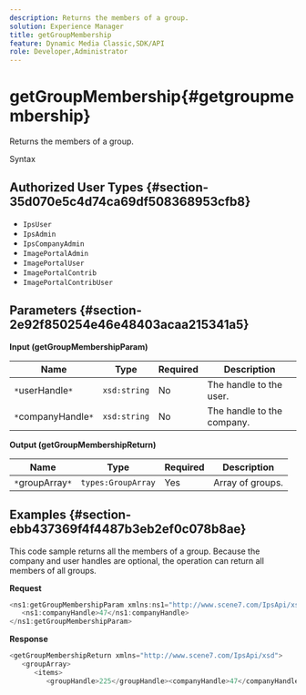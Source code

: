 ```yaml
---
description: Returns the members of a group.
solution: Experience Manager
title: getGroupMembership
feature: Dynamic Media Classic,SDK/API
role: Developer,Administrator
---
```


# getGroupMembership{#getgroupmembership}

Returns the members of a group.

 Syntax 

## Authorized User Types {#section-35d070e5c4d74ca69df508368953cfb8}

* `IpsUser` 
* `IpsAdmin` 
* `IpsCompanyAdmin` 
* `ImagePortalAdmin` 
* `ImagePortalUser` 
* `ImagePortalContrib` 
* `ImagePortalContribUser`

## Parameters {#section-2e92f850254e46e48403acaa215341a5}

**Input (getGroupMembershipParam)** 

|  Name  | Type  | Required  | Description  |
|---|---|---|---|
|  `*`userHandle`*`  | `xsd:string`  | No  | The handle to the user.  |
|  `*`companyHandle`*`  | `xsd:string`  | No  | The handle to the company.  |

**Output (getGroupMembershipReturn)** 

|  Name  | Type  | Required  | Description  |
|---|---|---|---|
|  `*`groupArray`*`  | `types:GroupArray`  | Yes  | Array of groups.  |

## Examples {#section-ebb437369f4f4487b3eb2ef0c078b8ae}

This code sample returns all the members of a group. Because the company and user handles are optional, the operation can return all members of all groups.

**Request** 

```java
<ns1:getGroupMembershipParam xmlns:ns1="http://www.scene7.com/IpsApi/xsd">
   <ns1:companyHandle>47</ns1:companyHandle>
</ns1:getGroupMembershipParam>
```

**Response** 

```java
<getGroupMembershipReturn xmlns="http://www.scene7.com/IpsApi/xsd">
   <groupArray>
      <items>
         <groupHandle>225</groupHandle><companyHandle>47</companyHandle><name>MyGroup</name><isSystemDefined>false</isSystemDefined></items></groupArray></getGroupMembershipReturn>
```

